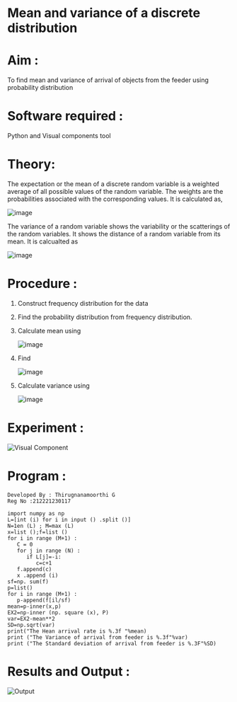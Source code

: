 #  Mean and variance of a discrete  distribution


# Aim : 

To find mean and variance of arrival of objects from the feeder using probability distribution


# Software required :  

Python and Visual components tool

# Theory:

The expectation or the mean of a discrete random variable is a weighted average of all possible
values of the random variable. The weights are the probabilities associated with the corresponding values. 
It is calculated as,

![image](https://user-images.githubusercontent.com/103921593/192938463-e34177f4-f188-48a0-bda2-8f6d1d660ed2.png)

The variance of a random variable shows the variability or the scatterings of the random variables.
It shows the distance of a random variable from its mean. It is calcualted as

![image](https://user-images.githubusercontent.com/103921593/192938695-99fedc01-34d5-4d36-84df-5880e766ed0c.png)


# Procedure :

1. Construct frequency distribution for the data

2. Find the  probability distribution from frequency distribution.

3. Calculate mean using 
   
   ![image](https://user-images.githubusercontent.com/103921593/192940431-03b81777-c54d-4286-b4f4-82dfe7666b4c.png)

4. Find  
   
      ![image](https://user-images.githubusercontent.com/103921593/192940255-2d9dd746-6875-4a6d-877b-6da6cdb96ab1.png)

5.  Calculate variance using 
  
      ![image](https://user-images.githubusercontent.com/103921593/192942852-913550a9-fabe-4a55-b956-0487b18bbd97.png)


# Experiment :

![Visual Component](https://user-images.githubusercontent.com/93427182/192949045-d865cdf6-88ee-4ec8-a60b-295dd233dfcc.PNG)

# Program :
~~~
Developed By : Thirugnanamoorthi G
Reg No :212221230117
~~~
~~~
import numpy as np
L=[int (i) for i in input () .split ()]
N=1en (L) ; M=max (L)
x=list ();f=list ()
for i in range (M+1) :
   C = 0
   for j in range (N) :
      if L[j]=-i:
         c=c+1
   f.append(c)
   x .append (i)
sf=np. sum(f)
p=list()
for i in range (M+1) :
   p-append(f[il/sf)
mean=p-inner(x,p)
EX2=np-inner (np. square (x), P)
var=EX2-mean**2
SD=np.sqrt(var)
print("The Hean arrival rate is %.3f "%mean)
print ("The Variance of arrival from feeder is %.3f"%var)
print ("The Standard deviation of arrival from feeder is %.3F"%SD)
~~~
# Results and Output : 
![Output](https://user-images.githubusercontent.com/93427182/192949486-823933ae-c7e1-4c3e-838c-f9a54b6d2c8d.png)
